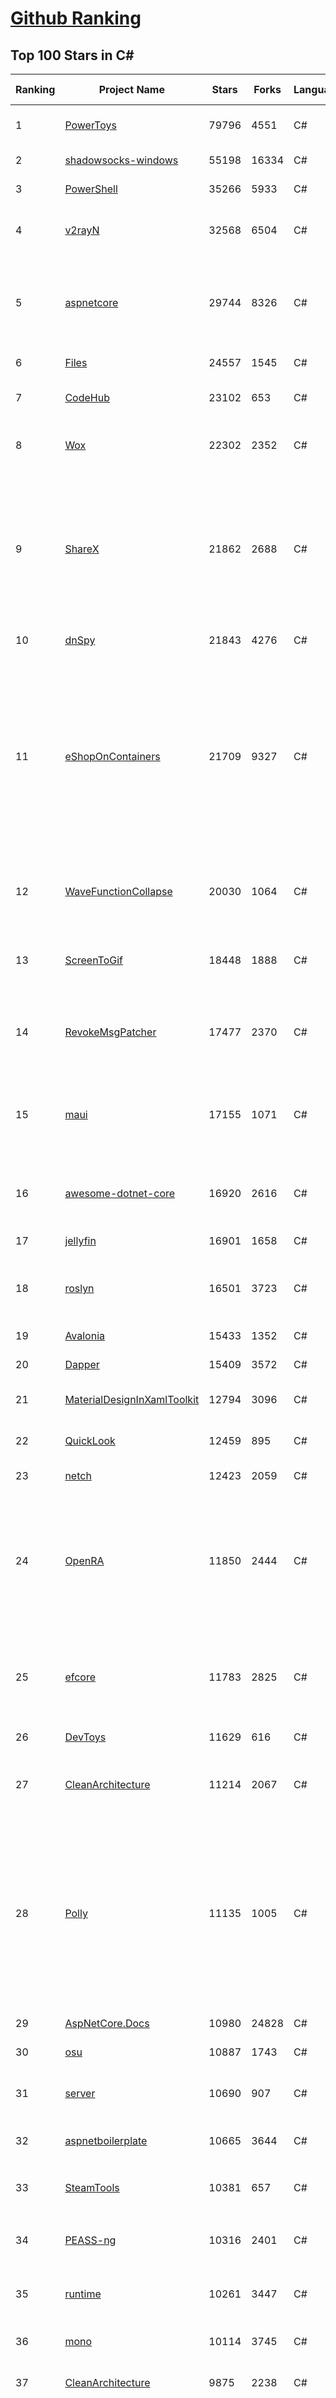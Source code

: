 [Github Ranking](../README.md)
==========

## Top 100 Stars in C\#

| Ranking | Project Name | Stars | Forks | Language | Open Issues | Description | Last Commit |
| ------- | ------------ | ----- | ----- | -------- | ----------- | ----------- | ----------- |
| 1 | [PowerToys](https://github.com/microsoft/PowerToys) | 79796 | 4551 | C# | 3553 | Windows system utilities to maximize productivity | 2022-10-10T09:29:43Z |
| 2 | [shadowsocks-windows](https://github.com/shadowsocks/shadowsocks-windows) | 55198 | 16334 | C# | 106 | A C# port of shadowsocks | 2022-08-25T23:51:40Z |
| 3 | [PowerShell](https://github.com/PowerShell/PowerShell) | 35266 | 5933 | C# | 3188 | PowerShell for every system! | 2022-10-10T00:51:49Z |
| 4 | [v2rayN](https://github.com/2dust/v2rayN) | 32568 | 6504 | C# | 43 | A V2Ray client for Windows, support Xray core and v2fly core | 2022-09-30T22:39:59Z |
| 5 | [aspnetcore](https://github.com/dotnet/aspnetcore) | 29744 | 8326 | C# | 2293 | ASP.NET Core is a cross-platform .NET framework for building modern cloud-based web applications on Windows, Mac, or Linux. | 2022-10-10T05:58:42Z |
| 6 | [Files](https://github.com/files-community/Files) | 24557 | 1545 | C# | 594 | Building the best File Manager for Windows | 2022-10-10T01:41:51Z |
| 7 | [CodeHub](https://github.com/CodeHubApp/CodeHub) | 23102 | 653 | C# | 234 | CodeHub is an iOS application written using Xamarin | 2022-06-22T16:14:05Z |
| 8 | [Wox](https://github.com/Wox-launcher/Wox) | 22302 | 2352 | C# | 912 | Launcher for Windows, an alternative to Alfred and Launchy. | 2022-10-02T16:49:38Z |
| 9 | [ShareX](https://github.com/ShareX/ShareX) | 21862 | 2688 | C# | 338 | ShareX is a free and open source program that lets you capture or record any area of your screen and share it with a single press of a key. It also allows uploading images, text or other types of files to many supported destinations you can choose from. | 2022-10-10T06:57:13Z |
| 10 | [dnSpy](https://github.com/dnSpy/dnSpy) | 21843 | 4276 | C# | 0 | .NET debugger and assembly editor | 2020-12-20T23:55:15Z |
| 11 | [eShopOnContainers](https://github.com/dotnet-architecture/eShopOnContainers) | 21709 | 9327 | C# | 23 | Cross-platform .NET sample microservices and container based application that runs on Linux Windows and macOS. Powered by .NET 6, Docker Containers and Azure Kubernetes Services. Supports Visual Studio, VS for Mac and CLI based environments with Docker CLI, dotnet CLI, VS Code or any other code editor. | 2022-09-26T12:17:49Z |
| 12 | [WaveFunctionCollapse](https://github.com/mxgmn/WaveFunctionCollapse) | 20030 | 1064 | C# | 1 | Bitmap & tilemap generation from a single example with the help of ideas from quantum mechanics | 2022-07-26T08:07:41Z |
| 13 | [ScreenToGif](https://github.com/NickeManarin/ScreenToGif) | 18448 | 1888 | C# | 199 | 🎬 ScreenToGif allows you to record a selected area of your screen, edit and save it as a gif or video. | 2022-09-29T11:34:31Z |
| 14 | [RevokeMsgPatcher](https://github.com/huiyadanli/RevokeMsgPatcher) | 17477 | 2370 | C# | 31 | :trollface: A hex editor for WeChat/QQ/TIM - PC版微信/QQ/TIM防撤回补丁（我已经看到了，撤回也没用了） | 2022-09-24T09:48:10Z |
| 15 | [maui](https://github.com/dotnet/maui) | 17155 | 1071 | C# | 1774 | .NET MAUI is the .NET Multi-platform App UI, a framework for building native device applications spanning mobile, tablet, and desktop. | 2022-10-10T11:32:13Z |
| 16 | [awesome-dotnet-core](https://github.com/thangchung/awesome-dotnet-core) | 16920 | 2616 | C# | 19 | :honeybee: A collection of awesome .NET core libraries, tools, frameworks and software | 2022-10-09T00:33:58Z |
| 17 | [jellyfin](https://github.com/jellyfin/jellyfin) | 16901 | 1658 | C# | 817 | The Free Software Media System | 2022-10-10T07:59:53Z |
| 18 | [roslyn](https://github.com/dotnet/roslyn) | 16501 | 3723 | C# | 9077 | The Roslyn .NET compiler provides C# and Visual Basic languages with rich code analysis APIs. | 2022-10-10T09:58:05Z |
| 19 | [Avalonia](https://github.com/AvaloniaUI/Avalonia) | 15433 | 1352 | C# | 1240 | A cross-platform UI framework for .NET | 2022-10-10T11:07:51Z |
| 20 | [Dapper](https://github.com/DapperLib/Dapper) | 15409 | 3572 | C# | 332 | Dapper - a simple object mapper for .Net | 2022-09-28T20:06:46Z |
| 21 | [MaterialDesignInXamlToolkit](https://github.com/MaterialDesignInXAML/MaterialDesignInXamlToolkit) | 12794 | 3096 | C# | 169 | Google's Material Design in XAML & WPF, for C# & VB.Net.  | 2022-10-10T09:13:53Z |
| 22 | [QuickLook](https://github.com/QL-Win/QuickLook) | 12459 | 895 | C# | 344 | Bring macOS “Quick Look” feature to Windows | 2022-09-27T13:10:30Z |
| 23 | [netch](https://github.com/netchx/netch) | 12423 | 2059 | C# | 24 | A simple proxy client | 2022-10-03T16:40:12Z |
| 24 | [OpenRA](https://github.com/OpenRA/OpenRA) | 11850 | 2444 | C# | 1443 | Open Source real-time strategy game engine for early Westwood games such as Command & Conquer: Red Alert written in C# using SDL and OpenGL. Runs on Windows, Linux, *BSD and Mac OS X. | 2022-10-09T21:20:48Z |
| 25 | [efcore](https://github.com/dotnet/efcore) | 11783 | 2825 | C# | 1673 | EF Core is a modern object-database mapper for .NET. It supports LINQ queries, change tracking, updates, and schema migrations. | 2022-10-10T09:22:59Z |
| 26 | [DevToys](https://github.com/veler/DevToys) | 11629 | 616 | C# | 188 | A Swiss Army knife for developers. | 2022-10-07T19:26:06Z |
| 27 | [CleanArchitecture](https://github.com/ardalis/CleanArchitecture) | 11214 | 2067 | C# | 15 | Clean Architecture Solution Template: A starting point for Clean Architecture with ASP.NET Core | 2022-10-08T03:32:10Z |
| 28 | [Polly](https://github.com/App-vNext/Polly) | 11135 | 1005 | C# | 83 | Polly is a .NET resilience and transient-fault-handling library that allows developers to express policies such as Retry, Circuit Breaker, Timeout, Bulkhead Isolation, and Fallback in a fluent and thread-safe manner. From version 6.0.1, Polly targets .NET Standard 1.1 and 2.0+. | 2022-10-03T11:21:53Z |
| 29 | [AspNetCore.Docs](https://github.com/dotnet/AspNetCore.Docs) | 10980 | 24828 | C# | 472 | Documentation for ASP.NET Core | 2022-10-10T01:26:26Z |
| 30 | [osu](https://github.com/ppy/osu) | 10887 | 1743 | C# | 870 | rhythm is just a *click* away! | 2022-10-10T07:52:15Z |
| 31 | [server](https://github.com/bitwarden/server) | 10690 | 907 | C# | 24 | The core infrastructure backend (API, database, Docker, etc). | 2022-10-10T09:12:55Z |
| 32 | [aspnetboilerplate](https://github.com/aspnetboilerplate/aspnetboilerplate) | 10665 | 3644 | C# | 193 | ASP.NET Boilerplate - Web Application Framework | 2022-10-10T10:57:00Z |
| 33 | [SteamTools](https://github.com/BeyondDimension/SteamTools) | 10381 | 657 | C# | 380 | 🛠「Watt Toolkit」是一个开源跨平台的多功能 Steam 工具箱。 | 2022-10-09T23:19:35Z |
| 34 | [PEASS-ng](https://github.com/carlospolop/PEASS-ng) | 10316 | 2401 | C# | 6 | PEASS - Privilege Escalation Awesome Scripts SUITE (with colors) | 2022-10-09T04:58:35Z |
| 35 | [runtime](https://github.com/dotnet/runtime) | 10261 | 3447 | C# | 7623 | .NET is a cross-platform runtime for cloud, mobile, desktop, and IoT apps. | 2022-10-10T11:33:17Z |
| 36 | [mono](https://github.com/mono/mono) | 10114 | 3745 | C# | 2083 | Mono open source ECMA CLI, C# and .NET implementation. | 2022-10-06T16:27:47Z |
| 37 | [CleanArchitecture](https://github.com/jasontaylordev/CleanArchitecture) | 9875 | 2238 | C# | 9 | Clean Architecture Solution Template for .NET 6 | 2022-09-27T11:23:51Z |
| 38 | [N_m3u8DL-CLI](https://github.com/nilaoda/N_m3u8DL-CLI) | 9709 | 1719 | C# | 206 | [.NET] m3u8 downloader 开源的命令行m3u8/HLS/dash下载器，支持普通AES-128-CBC解密，多线程，自定义请求头等. 支持简体中文,繁体中文和英文. English Supported. | 2022-10-10T05:44:54Z |
| 39 | [AssetStudio](https://github.com/Perfare/AssetStudio) | 9367 | 1811 | C# | 136 | AssetStudio is a tool for exploring, extracting and exporting assets and assetbundles. | 2022-08-10T08:30:00Z |
| 40 | [csharplang](https://github.com/dotnet/csharplang) | 9237 | 942 | C# | 422 | The official repo for the design of the C# programming language | 2022-10-09T19:02:13Z |
| 41 | [Newtonsoft.Json](https://github.com/JamesNK/Newtonsoft.Json) | 9614 | 3098 | C# | 592 | Json.NET is a popular high-performance JSON framework for .NET | 2022-10-06T00:40:05Z |
| 42 | [AssetStudio](https://github.com/Perfare/AssetStudio) | 9367 | 1811 | C# | 136 | AssetStudio is a tool for exploring, extracting and exporting assets and assetbundles. | 2022-08-10T08:30:00Z |
| 43 | [csharplang](https://github.com/dotnet/csharplang) | 9237 | 942 | C# | 422 | The official repo for the design of the C# programming language | 2022-10-09T19:02:13Z |
| 44 | [basic-computer-games](https://github.com/coding-horror/basic-computer-games) | 9058 | 1170 | C# | 14 | An updated version of the classic "Basic Computer Games" book, with well-written examples in a variety of common MEMORY SAFE, SCRIPTING programming languages. See https://coding-horror.github.io/basic-computer-games/ | 2022-10-08T18:53:01Z |
| 45 | [AutoMapper](https://github.com/AutoMapper/AutoMapper) | 9011 | 1682 | C# | 0 | A convention-based object-object mapper in .NET.  | 2022-10-10T08:03:47Z |
| 46 | [CefSharp](https://github.com/cefsharp/CefSharp) | 8965 | 2822 | C# | 42 | .NET (WPF and Windows Forms) bindings for the Chromium Embedded Framework | 2022-10-07T11:45:07Z |
| 47 | [IdentityServer4](https://github.com/IdentityServer/IdentityServer4) | 8856 | 3660 | C# | 39 | OpenID Connect and OAuth 2.0 Framework for ASP.NET Core | 2022-08-31T12:42:20Z |
| 48 | [orleans](https://github.com/dotnet/orleans) | 8835 | 1907 | C# | 344 | Cloud Native application framework for .NET | 2022-10-07T11:49:48Z |
| 49 | [MonoGame](https://github.com/MonoGame/MonoGame) | 8816 | 2639 | C# | 682 | One framework for creating powerful cross-platform games. | 2022-10-05T01:44:43Z |
| 50 | [lively](https://github.com/rocksdanister/lively) | 8758 | 730 | C# | 168 | Free and open-source software that allows users to set animated desktop wallpapers and screensavers. | 2022-10-10T07:51:54Z |
| 51 | [SignalR](https://github.com/SignalR/SignalR) | 8747 | 2288 | C# | 22 | Incredibly simple real-time web for .NET | 2022-10-04T18:13:27Z |
| 52 | [abp](https://github.com/abpframework/abp) | 8695 | 2740 | C# | 631 | Open Source Web Application Framework for ASP.NET Core | 2022-10-10T11:54:49Z |
| 53 | [RestSharp](https://github.com/restsharp/RestSharp) | 8630 | 2246 | C# | 13 | Simple REST and HTTP API Client for .NET | 2022-10-06T22:17:34Z |
| 54 | [CMWTAT_Digital_Edition](https://github.com/TGSAN/CMWTAT_Digital_Edition) | 8601 | 1384 | C# | 10 | CloudMoe Windows 10/11 Activation Toolkit get digital license, the best open source Win 10/11 activator in GitHub. GitHub 上最棒的开源 Win10/Win11 数字权利（数字许可证）激活工具！ | 2022-09-16T08:27:22Z |
| 55 | [MediatR](https://github.com/jbogard/MediatR) | 8594 | 1004 | C# | 0 | Simple, unambitious mediator implementation in .NET | 2022-10-04T13:32:33Z |
| 56 | [choco](https://github.com/chocolatey/choco) | 8593 | 852 | C# | 765 | Chocolatey - the package manager for Windows | 2022-10-06T17:07:46Z |
| 57 | [ArchiSteamFarm](https://github.com/JustArchiNET/ArchiSteamFarm) | 8584 | 947 | C# | 2 | C# application with primary purpose of farming Steam cards from multiple accounts simultaneously. | 2022-10-10T07:29:46Z |
| 58 | [MahApps.Metro](https://github.com/MahApps/MahApps.Metro) | 8452 | 2412 | C# | 65 | A framework that allows developers to cobble together a better UI for their own WPF applications with minimal effort. | 2022-10-08T20:06:46Z |
| 59 | [FluentTerminal](https://github.com/felixse/FluentTerminal) | 8447 | 423 | C# | 238 | A Terminal Emulator based on UWP and web technologies. | 2022-07-22T20:06:09Z |
| 60 | [downkyi](https://github.com/leiurayer/downkyi) | 8206 | 1098 | C# | 246 | 哔哩下载姬downkyi，B站视频下载工具，支持批量下载，支持8K、HDR、杜比视界，提供工具箱（音视频提取、去水印等）。 | 2022-09-08T02:28:25Z |
| 61 | [Sonarr](https://github.com/Sonarr/Sonarr) | 7790 | 1067 | C# | 143 | Smart PVR for newsgroup and bittorrent users. | 2022-10-07T20:26:25Z |
| 62 | [FluentValidation](https://github.com/FluentValidation/FluentValidation) | 7636 | 1082 | C# | 5 | A popular .NET validation library for building strongly-typed validation rules. | 2022-09-28T16:56:19Z |
| 63 | [nopCommerce](https://github.com/nopSolutions/nopCommerce) | 7584 | 4300 | C# | 149 | ASP.NET Core eCommerce software. nopCommerce is a free and open-source shopping cart. | 2022-10-10T07:46:50Z |
| 64 | [WeiXinMPSDK](https://github.com/JeffreySu/WeiXinMPSDK) | 7542 | 4240 | C# | 181 | 微信全平台 SDK Senparc.Weixin for C#，支持 .NET Framework 及 .NET Core、.NET 6.0。已支持微信公众号、小程序、小游戏、企业号、企业微信、开放平台、微信支付、JSSDK、微信周边等全平台。 WeChat SDK for C#. | 2022-10-08T09:35:46Z |
| 65 | [modular-monolith-with-ddd](https://github.com/kgrzybek/modular-monolith-with-ddd) | 7454 | 1110 | C# | 39 | Full Modular Monolith application with Domain-Driven Design approach. | 2022-09-02T02:49:26Z |
| 66 | [Ocelot](https://github.com/ThreeMammals/Ocelot) | 7260 | 1489 | C# | 507 | .NET core API Gateway | 2022-09-26T07:26:46Z |
| 67 | [Terminal.Gui](https://github.com/gui-cs/Terminal.Gui) | 7220 | 565 | C# | 61 | Cross Platform Terminal UI toolkit for .NET | 2022-10-10T03:50:06Z |
| 68 | [ReactiveUI](https://github.com/reactiveui/ReactiveUI) | 7188 | 1101 | C# | 71 | An advanced, composable, functional reactive model-view-viewmodel framework for all .NET platforms that is inspired by functional reactive programming. ReactiveUI allows you to  abstract mutable state away from your user interfaces, express the idea around a feature in one readable place and improve the testability of your application. | 2022-10-06T21:54:36Z |
| 69 | [Nancy](https://github.com/NancyFx/Nancy) | 7180 | 1515 | C# | 196 | Lightweight, low-ceremony, framework for building HTTP based services on .Net and Mono | 2021-01-24T13:28:09Z |
| 70 | [blockchain](https://github.com/dvf/blockchain) | 7157 | 2598 | C# | 62 | A simple Blockchain in Python | 2022-09-26T21:02:38Z |
| 71 | [ailab](https://github.com/microsoft/ailab) | 7143 | 1331 | C# | 26 | Experience, Learn and Code the latest breakthrough innovations with Microsoft AI | 2022-08-29T14:01:17Z |
| 72 | [Humanizer](https://github.com/Humanizr/Humanizer) | 7133 | 867 | C# | 190 | Humanizer meets all your .NET needs for manipulating and displaying strings, enums, dates, times, timespans, numbers and quantities | 2022-10-02T11:31:57Z |
| 73 | [uno](https://github.com/unoplatform/uno) | 7044 | 570 | C# | 1110 | Build Mobile, Desktop and WebAssembly apps with C# and XAML. Today. Open source and professionally supported. | 2022-10-10T11:34:36Z |
| 74 | [mRemoteNG](https://github.com/mRemoteNG/mRemoteNG) | 6782 | 1256 | C# | 727 | mRemoteNG is the next generation of mRemote, open source, tabbed, multi-protocol, remote connections manager. | 2022-10-06T18:00:13Z |
| 75 | [LiteDB](https://github.com/mbdavid/LiteDB) | 6780 | 1036 | C# | 519 | LiteDB - A .NET NoSQL Document Store in a single data file - https://www.litedb.org | 2022-09-08T06:24:39Z |
| 76 | [Notepads](https://github.com/0x7c13/Notepads) | 6771 | 397 | C# | 256 | A modern, lightweight text editor with a minimalist design. | 2022-10-10T10:04:39Z |
| 77 | [Radarr](https://github.com/Radarr/Radarr) | 6700 | 787 | C# | 372 | A fork of Sonarr to work with movies à la Couchpotato. | 2022-10-10T04:09:36Z |
| 78 | [Lean](https://github.com/QuantConnect/Lean) | 6626 | 2650 | C# | 412 | Lean Algorithmic Trading Engine by QuantConnect (Python, C#) | 2022-10-07T16:01:11Z |
| 79 | [gitextensions](https://github.com/gitextensions/gitextensions) | 6521 | 1927 | C# | 613 | Git Extensions is a standalone UI tool for managing git repositories. It also integrates with Windows Explorer and Microsoft Visual Studio (2015/2017/2019). | 2022-10-10T11:06:12Z |
| 80 | [refit](https://github.com/reactiveui/refit) | 6518 | 657 | C# | 144 | The automatic type-safe REST library for .NET Core, Xamarin and .NET. Heavily inspired by Square's Retrofit library, Refit turns your REST API into a live interface. | 2022-10-05T21:01:56Z |
| 81 | [blockchain](https://github.com/dvf/blockchain) | 7157 | 2598 | C# | 62 | A simple Blockchain in Python | 2022-09-26T21:02:38Z |
| 82 | [ailab](https://github.com/microsoft/ailab) | 7143 | 1331 | C# | 26 | Experience, Learn and Code the latest breakthrough innovations with Microsoft AI | 2022-08-29T14:01:17Z |
| 83 | [Humanizer](https://github.com/Humanizr/Humanizer) | 7133 | 867 | C# | 190 | Humanizer meets all your .NET needs for manipulating and displaying strings, enums, dates, times, timespans, numbers and quantities | 2022-10-02T11:31:57Z |
| 84 | [practical-aspnetcore](https://github.com/dodyg/practical-aspnetcore) | 7081 | 946 | C# | 160 | Practical samples of ASP.NET Core 2.1, 2.2, 3.1, 5.0, 6.0 and 7.0  projects you can use. Readme contains explanations on all projects. | 2022-10-09T08:11:48Z |
| 85 | [uno](https://github.com/unoplatform/uno) | 7044 | 570 | C# | 1110 | Build Mobile, Desktop and WebAssembly apps with C# and XAML. Today. Open source and professionally supported. | 2022-10-10T11:34:36Z |
| 86 | [mRemoteNG](https://github.com/mRemoteNG/mRemoteNG) | 6782 | 1256 | C# | 727 | mRemoteNG is the next generation of mRemote, open source, tabbed, multi-protocol, remote connections manager. | 2022-10-06T18:00:13Z |
| 87 | [LiteDB](https://github.com/mbdavid/LiteDB) | 6780 | 1036 | C# | 519 | LiteDB - A .NET NoSQL Document Store in a single data file - https://www.litedb.org | 2022-09-08T06:24:39Z |
| 88 | [Notepads](https://github.com/0x7c13/Notepads) | 6771 | 397 | C# | 256 | A modern, lightweight text editor with a minimalist design. | 2022-10-10T10:04:39Z |
| 89 | [Radarr](https://github.com/Radarr/Radarr) | 6700 | 787 | C# | 372 | A fork of Sonarr to work with movies à la Couchpotato. | 2022-10-10T04:09:36Z |
| 90 | [Lean](https://github.com/QuantConnect/Lean) | 6626 | 2650 | C# | 412 | Lean Algorithmic Trading Engine by QuantConnect (Python, C#) | 2022-10-07T16:01:11Z |
| 91 | [gitextensions](https://github.com/gitextensions/gitextensions) | 6521 | 1927 | C# | 613 | Git Extensions is a standalone UI tool for managing git repositories. It also integrates with Windows Explorer and Microsoft Visual Studio (2015/2017/2019). | 2022-10-10T11:06:12Z |
| 92 | [refit](https://github.com/reactiveui/refit) | 6518 | 657 | C# | 144 | The automatic type-safe REST library for .NET Core, Xamarin and .NET. Heavily inspired by Square's Retrofit library, Refit turns your REST API into a live interface. | 2022-10-05T21:01:56Z |
| 93 | [Bili.Uwp](https://github.com/Richasy/Bili.Uwp) | 6490 | 436 | C# | 97 | 适用于新系统UI的哔哩 | 2022-10-10T08:43:30Z |
| 94 | [Electron.NET](https://github.com/ElectronNET/Electron.NET) | 6448 | 658 | C# | 155 | :electron: Build cross platform desktop apps with ASP.NET Core (Razor Pages, MVC, Blazor). | 2022-09-08T14:38:33Z |
| 95 | [EarTrumpet](https://github.com/File-New-Project/EarTrumpet) | 6406 | 439 | C# | 105 | EarTrumpet - Volume Control for Windows | 2022-10-08T00:29:47Z |
| 96 | [PDFPatcher](https://github.com/wmjordan/PDFPatcher) | 6330 | 1051 | C# | 28 | PDF补丁丁——PDF工具箱，可以编辑书签、剪裁旋转页面、解除限制、提取或合并文档，探查文档结构，提取图片、转成图片等等 | 2022-10-09T13:56:23Z |
| 97 | [Bogus](https://github.com/bchavez/Bogus) | 6294 | 379 | C# | 23 | :card_index: A simple fake data generator for C#, F#, and VB.NET. Based on and ported from the famed faker.js. | 2022-06-25T16:42:38Z |
| 98 | [ET](https://github.com/egametang/ET) | 6273 | 2360 | C# | 43 | Unity3D Client And C# Server Framework | 2022-10-10T03:21:12Z |
| 99 | [OrchardCore](https://github.com/OrchardCMS/OrchardCore) | 6160 | 2060 | C# | 1153 | Orchard Core is an open-source modular and multi-tenant application framework built with ASP.NET Core, and a content management system (CMS) built on top of that framework. | 2022-10-10T07:54:47Z |
| 100 | [UniRx](https://github.com/neuecc/UniRx) | 6073 | 806 | C# | 187 | Reactive Extensions for Unity | 2022-06-19T10:00:11Z |


